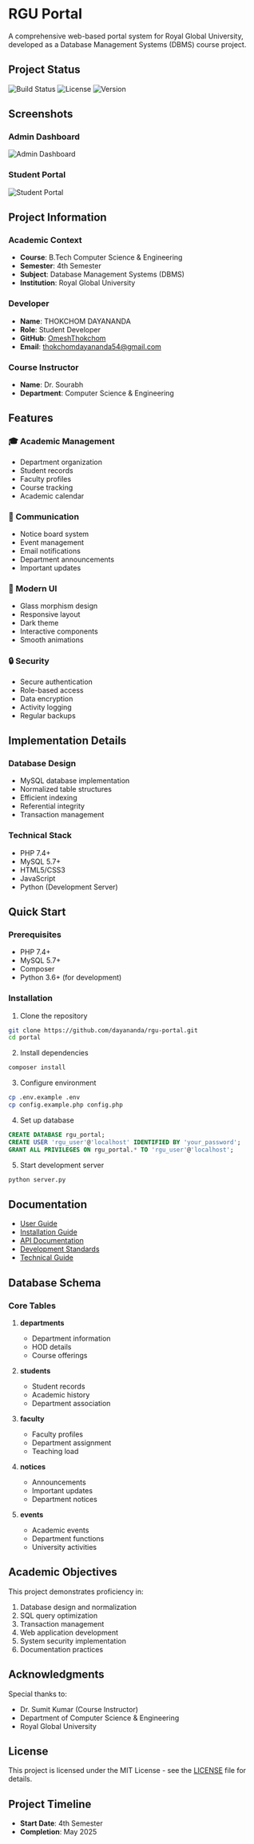 # RGU Portal

A comprehensive web-based portal system for Royal Global University, developed as a Database Management Systems (DBMS) course project.

## Project Status

![Build Status](https://github.com/dayananda/rgu-portal/workflows/CI/badge.svg)
![License](https://img.shields.io/badge/license-MIT-blue.svg)
![Version](https://img.shields.io/badge/version-1.0.0-green.svg)

## Screenshots

### Admin Dashboard
![Admin Dashboard](screenshots/dashboards.png)

### Student Portal
![Student Portal](screenshots/terminal.png)

## Project Information

### Academic Context
- **Course**: B.Tech Computer Science & Engineering
- **Semester**: 4th Semester
- **Subject**: Database Management Systems (DBMS)
- **Institution**: Royal Global University

### Developer
- **Name**: THOKCHOM DAYANANDA
- **Role**: Student Developer
- **GitHub**: [OmeshThokchom](https://github.com/OmeshThokchom)
- **Email**: thokchomdayananda54@gmail.com

### Course Instructor
- **Name**: Dr. Sourabh
- **Department**: Computer Science & Engineering

## Features

### 🎓 Academic Management
- Department organization
- Student records
- Faculty profiles
- Course tracking
- Academic calendar

### 📢 Communication
- Notice board system
- Event management
- Email notifications
- Department announcements
- Important updates

### 🎨 Modern UI
- Glass morphism design
- Responsive layout
- Dark theme
- Interactive components
- Smooth animations

### 🔒 Security
- Secure authentication
- Role-based access
- Data encryption
- Activity logging
- Regular backups

## Implementation Details

### Database Design
- MySQL database implementation
- Normalized table structures
- Efficient indexing
- Referential integrity
- Transaction management

### Technical Stack
- PHP 7.4+
- MySQL 5.7+
- HTML5/CSS3
- JavaScript
- Python (Development Server)

## Quick Start

### Prerequisites
- PHP 7.4+
- MySQL 5.7+
- Composer
- Python 3.6+ (for development)

### Installation

1. Clone the repository
```bash
git clone https://github.com/dayananda/rgu-portal.git
cd portal
```

2. Install dependencies
```bash
composer install
```

3. Configure environment
```bash
cp .env.example .env
cp config.example.php config.php
```

4. Set up database
```sql
CREATE DATABASE rgu_portal;
CREATE USER 'rgu_user'@'localhost' IDENTIFIED BY 'your_password';
GRANT ALL PRIVILEGES ON rgu_portal.* TO 'rgu_user'@'localhost';
```

5. Start development server
```bash
python server.py
```

## Documentation

- [User Guide](docs/user_guide.md)
- [Installation Guide](docs/installation_guide.md)
- [API Documentation](docs/api_documentation.md)
- [Development Standards](docs/development_standards.md)
- [Technical Guide](docs/technical_guide.md)

## Database Schema

### Core Tables
1. **departments**
   - Department information
   - HOD details
   - Course offerings

2. **students**
   - Student records
   - Academic history
   - Department association

3. **faculty**
   - Faculty profiles
   - Department assignment
   - Teaching load

4. **notices**
   - Announcements
   - Important updates
   - Department notices

5. **events**
   - Academic events
   - Department functions
   - University activities

## Academic Objectives

This project demonstrates proficiency in:
1. Database design and normalization
2. SQL query optimization
3. Transaction management
4. Web application development
5. System security implementation
6. Documentation practices

## Acknowledgments

Special thanks to:
- Dr. Sumit Kumar (Course Instructor)
- Department of Computer Science & Engineering
- Royal Global University

## License

This project is licensed under the MIT License - see the [LICENSE](LICENSE) file for details.

## Project Timeline
- **Start Date**: 4th Semester
- **Completion**: May 2025